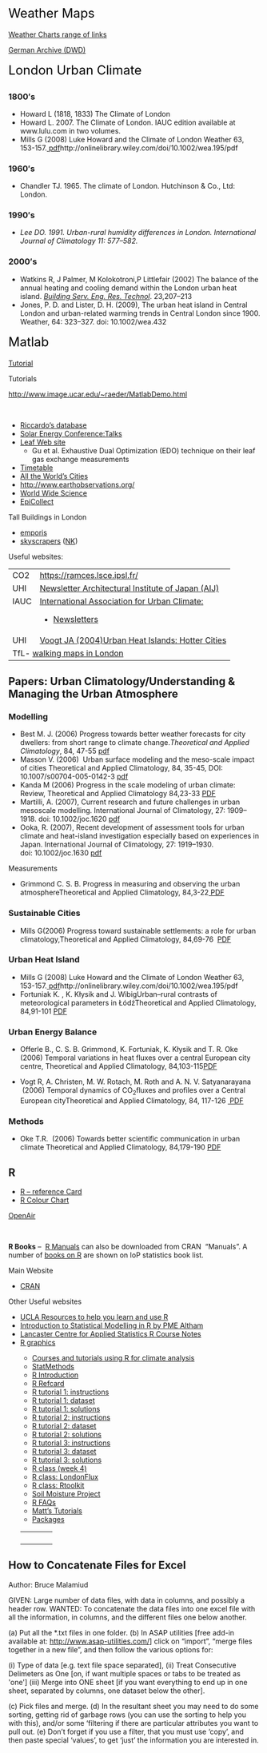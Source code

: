 <div>
<div><span style="color: #000000;font-size: 1.8em;line-height: 1.5em">Weather Maps</span></div>
<div>

<a href="http://www.weathercharts.org/" target="_blank">Weather Charts range of links</a>

<a href="http://www2.wetter3.de/Archiv/archiv_dwd.html" target="_blank">German Archive (DWD)</a>
<div></div>
</div>
</div>
<div>
<div><span style="color: #000000;font-size: 1.8em;line-height: 1.5em">London Urban Climate</span></div>
<div>
<h3>1800′s</h3>
<ul>
	<li>Howard L (1818, 1833) The Climate of London</li>
	<li>Howard L. 2007. The Climate of London. IAUC edition available at www.lulu.com in two volumes.</li>
	<li>Mills G (2008) Luke Howard and the Climate of London Weather 63, 153-157.<a href="http://onlinelibrary.wiley.com/doi/10.1002/wea.195/pdf"> pdf</a>http://onlinelibrary.wiley.com/doi/10.1002/wea.195/pdf</li>
</ul>
<h3>1960′s</h3>
<ul>
	<li>Chandler TJ. 1965. The climate of London. Hutchinson &amp; Co., Ltd: London.</li>
</ul>
<h3>1990′s</h3>
<ul>
	<li><cite id="cit32">Lee DO. 1991. Urban-rural humidity differences in London.<em> </em>International Journal of Climatology 11: 577–582.</cite></li>
</ul>
<h3>2000′s</h3>
<ul>
	<li>Watkins R, J Palmer, M Kolokotroni,P Littlefair (2002) The balance of the annual heating and cooling demand within the London urban heat island. <a href="http://bse.sagepub.com/content/23/4/207.full.pdf+html"><em>Building Serv. Eng. Res. Technol</em></a>. 23,207–213</li>
	<li>Jones, P. D. and Lister, D. H. (2009), The urban heat island in Central London and urban-related warming trends in Central London since 1900. Weather, 64: 323–327. doi: 10.1002/wea.432</li>
</ul>
<div></div>
</div>
</div>
<div>
<div><span style="color: #000000;font-size: 1.8em;line-height: 1.5em">Matlab</span></div>
<div>

<a href="http://geography.kcl.ac.uk/micromet/Troubleshoot/Matlab_Intro_1.doc">Tutorial</a>

Tutorials

<a href="http://www.image.ucar.edu/~raeder/MatlabDemo.html">http://www.image.ucar.edu/~raeder/MatlabDemo.html</a>

&nbsp;

</div>
</div>
<div>
<div>
<ul>
	<li><a href="https://docs.google.com/Doc?docid=0AYon58JBksmnZGNmOXM4YjlfN2Nudnp4c2hy&amp;hl=en">Riccardo’s database</a></li>
	<li><a href="http://www.utc.fr/seus/">Solar Energy Conference:Talks</a></li>
	<li><a href="http://leafweb.ornl.gov/Pages/LeafWeb.aspx">Leaf Web site</a>
<ul>
	<li>Gu et al. Exhaustive Dual Optimization (EDO) technique on their leaf gas exchange measurements</li>
</ul>
</li>
	<li><a href="https://timetables.kcl.ac.uk/timetable1011/timetables.htm">Timetable</a></li>
	<li><a href="http://www.tageo.com/index.htm">All the World’s Cities</a></li>
	<li><a href="http://www.earthobservations.org/">http://www.earthobservations.org/</a></li>
	<li><a href="http://worldwidescience.org/">World Wide Science</a></li>
	<li><a href="http://www.epicollect.net/">EpiCollect</a></li>
</ul>
Tall Buildings in London
<ul>
	<li><a href="http://www.emporis.com/en/wm/bo/?id=100064">emporis</a></li>
	<li><a href="http://www.skyscrapernews.com/bdbsearch.php?cs=0&amp;council=City+of+London&amp;so=roofheight">skyscrapers</a> (<a href="http://www.skyscrapernews.com/bdbsearch.php?council=Kensington+and+Chelsea&amp;so=roofheight">NK</a>)</li>
</ul>
Useful websites:
<table width="421" border="0" cellspacing="0" cellpadding="0">
<tbody>
<tr>
<td valign="top" height="25">CO2</td>
<td valign="top" height="25"><a href="https://ramces.lsce.ipsl.fr/">https://ramces.lsce.ipsl.fr/</a></td>
</tr>
<tr>
<td valign="top" height="25">UHI</td>
<td valign="top" height="25"><a href="http://news-sv.aij.or.jp/tkankyo/s3/">Newsletter Architectural Institute of Japan (AIJ)</a></td>
</tr>
<tr>
<td valign="top" height="25">IAUC</td>
<td valign="top" height="25"><a href="http://www.urban-climate.org/">International Association for Urban Climate:</a>
<ul>
	<li><a href="http://www.urban-climate.org/newsletter_fr.htm">Newsletters</a></li>
</ul>
</td>
</tr>
<tr>
<td valign="top" height="25">UHI</td>
<td valign="top" height="25"><a href="http://www.actionbioscience.org/environment/voogt.html#primer">Voogt JA (2004)Urban Heat Islands: Hotter Cities</a></td>
</tr>
<tr>
<td colspan="2" valign="top" height="25">TfL- <a href="http://www.tfl.gov.uk/gettingaround/16581.aspx">walking maps in London</a></td>
</tr>
</tbody>
</table>
<div></div>
</div>
</div>
<div>

<div>
<h2>Papers: Urban Climatology/Understanding &amp; Managing the Urban Atmosphere</h2>
<h3>Modelling</h3>
<ul>
	<li>Best M. J. (2006) Progress towards better weather forecasts for city dwellers: from short range to climate change.<em>Theoretical and Applied Climatology</em>, 84, 47-55 <a href="http://www.springerlink.com/content/u2414214v686l164/fulltext.pdf">pdf</a></li>
	<li>Masson V. (2006)  Urban surface modeling and the meso-scale impact of cities Theoretical and Applied Climatology, 84, 35-45, DOI: 10.1007/s00704-005-0142-3 <a href="http://www.springerlink.com/content/t610161633586531/fulltext.pdf">pdf</a></li>
	<li>Kanda M (2006) Progress in the scale modeling of urban climate: Review, Theoretical and Applied Climatology 84,23-33 <a title="Download PDF (252.9 KB)" href="http://www.springerlink.com/content/vm3t327u78605821/fulltext.pdf">PDF</a></li>
	<li>Martilli, A. (2007), Current research and future challenges in urban mesoscale modelling. International Journal of Climatology, 27: 1909–1918. doi: 10.1002/joc.1620 <a href="http://onlinelibrary.wiley.com/doi/10.1002/joc.1620/pdf">pdf</a></li>
	<li>Ooka, R. (2007), Recent development of assessment tools for urban climate and heat-island investigation especially based on experiences in Japan. International Journal of Climatology, 27: 1919–1930. doi: 10.1002/joc.1630 <a href="http://onlinelibrary.wiley.com/doi/10.1002/joc.1630/pdf">pdf</a></li>
</ul>
Measurements
<ul>
	<li>Grimmond C. S. B. Progress in measuring and observing the urban atmosphereTheoretical and Applied Climatology, 84,3-22<a title="Download PDF (196.9 KB)" href="http://www.springerlink.com/content/x0n87474t3648218/fulltext.pdf"> PDF</a></li>
</ul>
<h3>Sustainable Cities</h3>
<ul>
	<li>Mills G(2006) Progress toward sustainable settlements: a role for urban climatology,Theoretical and Applied Climatology, 84,69-76  <a title="Download PDF (87.0 KB)" href="http://www.springerlink.com/content/x8240p2p81733jm1/fulltext.pdf">PDF</a></li>
</ul>
<h3>Urban Heat Island</h3>
<ul>
	<li>Mills G (2008) Luke Howard and the Climate of London Weather 63, 153-157.<a href="http://onlinelibrary.wiley.com/doi/10.1002/wea.195/pdf"> pdf</a>http://onlinelibrary.wiley.com/doi/10.1002/wea.195/pdf</li>
	<li>Fortuniak K. , K. Kłysik and J. WibigUrban–rural contrasts of meteorological parameters in ŁódźTheoretical and Applied Climatology, 84,91-101 <a title="Download PDF (717.3 KB)" href="http://www.springerlink.com/content/nkm867502t2j8773/fulltext.pdf">PDF</a></li>
</ul>
<h3>Urban Energy Balance</h3>
<ul>
	<li>Offerle B., C. S. B. Grimmond, K. Fortuniak, K. Kłysik and T. R. Oke (2006) Temporal variations in heat fluxes over a central European city centre, Theoretical and Applied Climatology, 84,103-115<a title="Download PDF (450.0 KB)" href="http://www.springerlink.com/content/k033468824122330/fulltext.pdf">PDF</a></li>
</ul>
<ul>
	<li>Vogt R, A. Christen, M. W. Rotach, M. Roth and A. N. V. Satyanarayana  (2006) Temporal dynamics of CO<sub>2</sub>fluxes and profiles over a Central European cityTheoretical and Applied Climatology, 84, 117-126 <a title="Download PDF (717.8 KB)" href="http://www.springerlink.com/content/h372hp1w7543155t/fulltext.pdf"> PDF</a></li>
</ul>
<h3>Methods</h3>
<ul>
	<li>Oke T.R.  (2006) Towards better scientific communication in urban climate Theoretical and Applied Climatology, 84,179-190 <a href="http://www.springerlink.com/content/l5lp327239t77412/fulltext.pdf">PDF</a></li>
</ul>
<div></div>
</div>
</div>
<div>
<div></div>
<div>
<h2>R</h2>
<ul>
	<li><a href="http://www.met.reading.ac.uk/micromet/documents/R_refcard.pdf">R – reference Card</a></li>
	<li><a href="http://www.met.reading.ac.uk/micromet/documents/ColorChart.pdf">R Colour Chart</a></li>
</ul>
<a href="http://www.openair-project.org/index.php">OpenAir</a>

&nbsp;

<strong>R Books</strong> –  <a href="http://www.stats.bris.ac.uk/R/">R Manuals</a> can also be downloaded from CRAN  “Manuals”. A number of <a href="http://www.iop.kcl.ac.uk/?locator=920#r193">books on R</a> are shown on IoP statistics book list.

Main Website
<ul>
	<li><a href="http://cran.uk.r-project.org/">CRAN</a></li>
</ul>
Other Useful websites
<ul>
	<li><a href="http://statcomp.ats.ucla.edu/R/">UCLA Resources to help you learn and use R</a></li>
	<li><a href="http://www.statslab.cam.ac.uk/~pat/redwsheets.pdf">Introduction to Statistical Modelling in R by PME Altham</a></li>
	<li><a href="http://www.cas.lancs.ac.uk/short_courses/intro_r.html">Lancaster Centre for Applied Statistics R Course Notes</a></li>
	<li><a href="http://addictedtor.free.fr/graphiques/allgraph.php?sort=keywords">R graphics</a></li>
	
<ul>
	<li><a href="http://www1.secam.ex.ac.uk/cat/stats">Courses and tutorials using R for climate analysis</a></li>
	<li><a href="http://www.statmethods.net/about/books.html">StatMethods</a></li>
	<li><a href="http://www.met.reading.ac.uk/micromet/documents/R.pdf">R Introduction</a></li>
	<li><a href="http://www.met.reading.ac.uk/micromet/documents/R_refcard.pdf">R Refcard</a></li>
	<li><a href="http://www.met.reading.ac.uk/micromet/documents/Tutorial_1.pdf">R tutorial 1: instructions</a></li>
	<li><a href="http://www.met.reading.ac.uk/micromet/documents/RTutorial1data">R tutorial 1: dataset</a></li>
	<li><a href="http://www.met.reading.ac.uk/micromet/documents/RTut1Solutions">R tutorial 1: solutions</a></li>
	<li><a href="http://www.met.reading.ac.uk/micromet/documents/Tutorial_2.pdf">R tutorial 2: instructions</a></li>
	<li><a href="http://www.met.reading.ac.uk/micromet/documents/Pract2_CR3000_Table1.dat">R tutorial 2: dataset</a></li>
	<li><a href="http://www.met.reading.ac.uk/micromet/documents/Rtut2Solutions">R tutorial 2: solutions</a></li>
	<li><a href="http://www.met.reading.ac.uk/micromet/documents/Tutorial_3.pdf">R tutorial 3: instructions</a></li>
	<li><a href="http://www.met.reading.ac.uk/micromet/documents/EXAMPLE.nc">R tutorial 3: dataset</a></li>
	<li><a href="http://www.met.reading.ac.uk/micromet/documents/Rtut3Solutions">R tutorial 3: solutions</a></li>
	<li><a href="http://www.met.reading.ac.uk/micromet/documents/Week4_Rprogramming_Web.pdf">R class (week 4)</a></li>
	<li><a href="http://www.met.reading.ac.uk/micromet/documents/RLondonFlux">R class: LondonFlux</a></li>
	<li><a href="http://www.met.reading.ac.uk/micromet/documents/RToolkit">R class: Rtoolkit</a></li>
	<li><a href="http://www.met.reading.ac.uk/micromet/documents/RSoilMoist">Soil Moisture Project</a></li>
	<li><a href="http://www.met.reading.ac.uk/micromet/documents/RFaqs.txt">R FAQs</a></li>
	<li><a href="http://www.met.reading.ac.uk/micromet/documents/MattTutorials">Matt’s Tutorials</a></li>
	<li><a href="http://www.met.reading.ac.uk/micromet/documents/Rpackages">Packages</a></li>
</ul>
<table border="0" cellspacing="0" cellpadding="0">
<tbody>
<tr>
<td colspan="2" valign="top" height="25"></td>
<td valign="top" height="25"></td>
<td valign="top" height="25"></td>
<td valign="top" height="25"></td>
</tr>
</tbody>
</table>
<div></div>
</div>
</div>
<div>
<div></div>
<div>
<h2>How to Concatenate Files for Excel</h2>
Author: Bruce Malamiud

GIVEN: Large number of data files, with data in columns, and possibly a header row.
WANTED: To concatenate the data files into one excel file with all the information, in columns, and the different files one below another.

(a) Put all the *.txt files in one folder.
(b) In ASAP utilities [free add-in available at:
<a href="http://www.asap-utilities.com/">http://www.asap-utilities.com/</a>] click on “import”, “merge files together in a new file”, and then follow the various options for:

(i) Type of data [e.g. text file space separated],
(ii) Treat Consecutive Delimeters as One [on, if want multiple spaces or tabs to be treated as 'one']
(iii) Merge into ONE sheet [if you want everything to end up in one sheet, separated by columns, one dataset below the other].

(c) Pick files and merge.
(d) In the resultant sheet you may need to do some sorting, getting rid of garbage rows (you can use the sorting to help you with this), and/or some ‘filtering if there are particular attributes you want to pull out.
(e) Don’t forget if you use a filter, that you must use ‘copy’, and then paste special ‘values’, to get ‘just’ the information you are interested in.

</div>
</div>